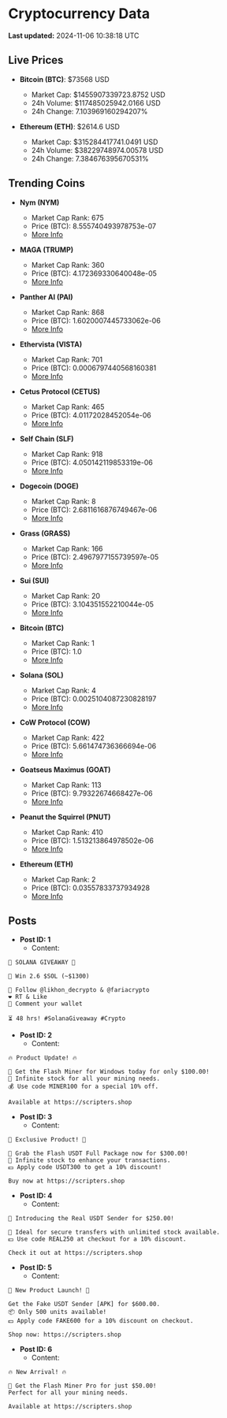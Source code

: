 # Cryptocurrency Data

**Last updated:** 2024-11-06 10:38:18 UTC

## Live Prices
- **Bitcoin (BTC)**: $73568 USD
  - Market Cap: $1455907339723.8752 USD
  - 24h Volume: $117485025942.0166 USD
  - 24h Change: 7.103969160294207%

- **Ethereum (ETH)**: $2614.6 USD
  - Market Cap: $315284417741.0491 USD
  - 24h Volume: $38229748974.00578 USD
  - 24h Change: 7.384676395670531%

## Trending Coins
- **Nym (NYM)**
  - Market Cap Rank: 675
  - Price (BTC): 8.555740493978753e-07
  - [More Info](https://www.coingecko.com/en/coins/nym)

- **MAGA (TRUMP)**
  - Market Cap Rank: 360
  - Price (BTC): 4.172369330640048e-05
  - [More Info](https://www.coingecko.com/en/coins/maga)

- **Panther AI (PAI)**
  - Market Cap Rank: 868
  - Price (BTC): 1.6020007445733062e-06
  - [More Info](https://www.coingecko.com/en/coins/panther-ai)

- **Ethervista (VISTA)**
  - Market Cap Rank: 701
  - Price (BTC): 0.0006797440568160381
  - [More Info](https://www.coingecko.com/en/coins/ethervista)

- **Cetus Protocol (CETUS)**
  - Market Cap Rank: 465
  - Price (BTC): 4.01172028452054e-06
  - [More Info](https://www.coingecko.com/en/coins/cetus-protocol)

- **Self Chain (SLF)**
  - Market Cap Rank: 918
  - Price (BTC): 4.050142119853319e-06
  - [More Info](https://www.coingecko.com/en/coins/self-chain)

- **Dogecoin (DOGE)**
  - Market Cap Rank: 8
  - Price (BTC): 2.6811616876749467e-06
  - [More Info](https://www.coingecko.com/en/coins/dogecoin)

- **Grass (GRASS)**
  - Market Cap Rank: 166
  - Price (BTC): 2.4967977155739597e-05
  - [More Info](https://www.coingecko.com/en/coins/grass)

- **Sui (SUI)**
  - Market Cap Rank: 20
  - Price (BTC): 3.104351552210044e-05
  - [More Info](https://www.coingecko.com/en/coins/sui)

- **Bitcoin (BTC)**
  - Market Cap Rank: 1
  - Price (BTC): 1.0
  - [More Info](https://www.coingecko.com/en/coins/bitcoin)

- **Solana (SOL)**
  - Market Cap Rank: 4
  - Price (BTC): 0.0025104087230828197
  - [More Info](https://www.coingecko.com/en/coins/solana)

- **CoW Protocol (COW)**
  - Market Cap Rank: 422
  - Price (BTC): 5.661474736366694e-06
  - [More Info](https://www.coingecko.com/en/coins/cow-protocol)

- **Goatseus Maximus (GOAT)**
  - Market Cap Rank: 113
  - Price (BTC): 9.79322674668427e-06
  - [More Info](https://www.coingecko.com/en/coins/goatseus-maximus)

- **Peanut the Squirrel (PNUT)**
  - Market Cap Rank: 410
  - Price (BTC): 1.513213864978502e-06
  - [More Info](https://www.coingecko.com/en/coins/peanut-the-squirrel)

- **Ethereum (ETH)**
  - Market Cap Rank: 2
  - Price (BTC): 0.03557833737934928
  - [More Info](https://www.coingecko.com/en/coins/ethereum)

## Posts
- **Post ID: 1**
  - Content:
```
🚀 SOLANA GIVEAWAY 🚀

🎁 Win 2.6 $SOL (~$1300)

🤝 Follow @likhon_decrypto & @fariacrypto
❤️ RT & Like
💬 Comment your wallet

⏳ 48 hrs! #SolanaGiveaway #Crypto
```

- **Post ID: 2**
  - Content:
```
🔥 Product Update! 🔥

🚀 Get the Flash Miner for Windows today for only $100.00!
🔋 Infinite stock for all your mining needs.
💰 Use code MINER100 for a special 10% off.

Available at https://scripters.shop
```

- **Post ID: 3**
  - Content:
```
🎁 Exclusive Product! 🎁

💸 Grab the Flash USDT Full Package now for $300.00!
🎉 Infinite stock to enhance your transactions.
💵 Apply code USDT300 to get a 10% discount!

Buy now at https://scripters.shop
```

- **Post ID: 4**
  - Content:
```
💎 Introducing the Real USDT Sender for $250.00!

💼 Ideal for secure transfers with unlimited stock available.
💵 Use code REAL250 at checkout for a 10% discount.

Check it out at https://scripters.shop
```

- **Post ID: 5**
  - Content:
```
🚀 New Product Launch! 🚀

Get the Fake USDT Sender [APK] for $600.00.
📦 Only 500 units available!
💵 Apply code FAKE600 for a 10% discount on checkout.

Shop now: https://scripters.shop
```

- **Post ID: 6**
  - Content:
```
🔥 New Arrival! 🔥

💸 Get the Flash Miner Pro for just $50.00!
Perfect for all your mining needs.

Available at https://scripters.shop
```

